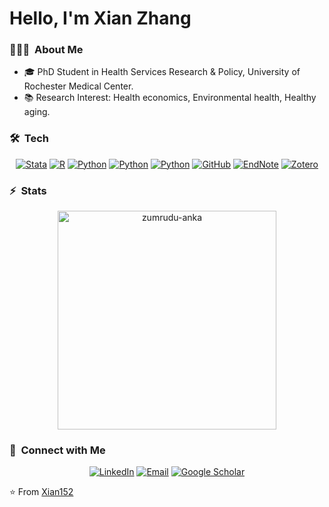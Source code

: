 # Hello, I'm Xian Zhang
<h3> 👨🏻‍💻 &nbsp;About Me </h3>

-  🎓 PhD Student in Health Services Research & Policy, University of Rochester Medical Center.
-  📚 Research Interest: Health economics, Environmental health, Healthy aging.
<h3> 🛠 &nbsp;Tech</h3>

<p align="center">
<a href="Stata"><img alt="Stata" src="https://img.shields.io/badge/-Stata-333333?style=flat"></a>
<a href="R"><img alt="R" src="https://img.shields.io/badge/-R-333333?style=flat&logo=R&logoColor=276DC3"></a>
<a href="DBvisualizer"><img alt="Python" src="https://img.shields.io/badge/-DBvisualizer-333333?style=flat&logo=DBvisualizer"></a>
<a href="Quartrics"><img alt="Python" src="https://img.shields.io/badge/-Quartrics-333333?style=flat&logo=Quartrics"></a>
<a href="LaTeX"><img alt="Python" src="https://img.shields.io/badge/-LaTeX-333333?style=flat&logo=LaTeX"></a>
<a href="GitHub"><img alt="GitHub" src="https://img.shields.io/badge/-GitHub-333333?style=flat&logo=github"></a>
<a href="EndNote"><img alt="EndNote" src="https://img.shields.io/badge/-EndNote-333333?style=flat"></a>
<a href="Zotero"><img alt="Zotero" src="https://img.shields.io/badge/-Zotero-333333?style=flat&logo=Zotero"></a>


<h3> ⚡ &nbsp;Stats</h3>

<p align=center>
    <a href="https://github.com/Xian152/github-readme-streak-stats" title="Go to Source">
      <img align="center" width=350 src="https://github-readme-streak-stats.herokuapp.com/?user=Xian152&theme=react&border=61dafb&hide_border=true" alt="zumrudu-anka" />
    </a>
</p>



<h3> 👯 &nbsp;Connect with Me </h3>

<p align="center">
<a href="https://www.linkedin.com/in/xian-zhang-5b0702161//"><img alt="LinkedIn" src="https://img.shields.io/badge/LinkedIn-Xian%20Zhang-blue?style=flat-square&logo=linkedin"></a>
<a href="Xian_Zhang@URMC.Rochester.edu"><img alt="Email" src="https://img.shields.io/badge/Email-xz152@duke.edu-blue?style=flat-square&logo=gmail"></a>
<a href="https://scholar.google.com/citations?user=2vQePQoAAAAJ&hl=zh-TW"><img alt="Google Scholar" src="https://img.shields.io/badge/Google%20Scholar-Xian%20Zhang-blue?style=flat-square&logo=googlescholar"></a>
</p>



⭐️ From [Xian152](https://github.com/Xian152)
